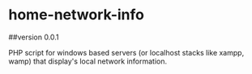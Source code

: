 # home-network-info
##version 0.0.1

PHP script for windows based servers (or localhost stacks like xampp, wamp) that display's local network information.
